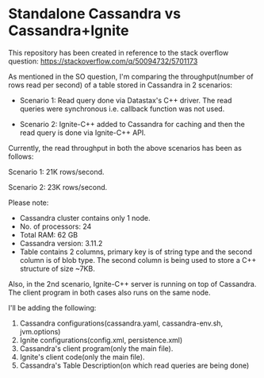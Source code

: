 # Standalone Cassandra vs Cassandra+Ignite

This repository has been created in reference to the stack overflow question: https://stackoverflow.com/q/50094732/5701173

As mentioned in the SO question, I'm comparing the throughput(number of rows read per second) of a table stored in Cassandra in 2 scenarios:

* Scenario 1: Read query done via Datastax's C++ driver. The read queries were synchronous i.e. callback function was not used.

* Scenario 2: Ignite-C++ added to Cassandra for caching and then the read query is done via Ignite-C++ API.

Currently, the read throughput in both the above scenarios has been as follows:

Scenario 1: 21K rows/second.

Scenario 2: 23K rows/second.

Please note:

* Cassandra cluster contains only 1 node.
* No. of processors: 24
* Total RAM: 62 GB
* Cassandra version: 3.11.2
* Table contains 2 columns, primary key is of string type and the second column is of blob type. The second column is being used to store a C++ structure of size ~7KB.

Also, in the 2nd scenario, Ignite-C++ server is running on top of Cassandra. The client program in both cases also runs on the same node.


I'll be adding the following:

1. Cassandra configurations(cassandra.yaml, cassandra-env.sh, jvm.options)
2. Ignite configurations(config.xml, persistence.xml)
3. Cassandra's client program(only the main file).
4. Ignite's client code(only the main file).
5. Cassandra's Table Description(on which read queries are being done)




